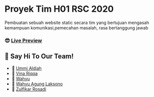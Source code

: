 # Proyek Tim H01 RSC 2020
Pembuatan sebuah website static secara tim yang bertujuan mengasah kemampuan komunikasi,pemecahan masalah, rasa bertanggung jawab

### :sunglasses: [Live Preview](https://zulfikar31.github.io/proyek-tim-H01-rsc/)

## :wave: Say Hi To Our Team!
* :girl: [Ummi Aldiah](https://instagram.com/aldyh22)
* :girl: [Vina Riqqa](https://instagram.com/nyctophill_)
* :boy: [Wahyu](https://instagram.com/ikhwankendari_)
* :boy: [Wahyu Agung Laksono](https://instagram.com/wahy.all)
* :boy: [Zulfikar Rosadi](https://instagram.com/zulfikar_rosadi31)
